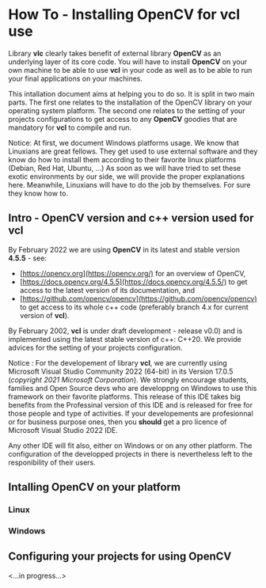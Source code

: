 # How To - Installing OpenCV for **vcl** use

Library **vlc** clearly takes benefit of external library **OpenCV** as an 
underlying layer of its core code. You will have to install **OpenCV** on 
your own machine to be able to use **vcl** in your code as well as to be 
able to run your final applications on your machines.

This intallation document aims at helping you to do so. It is split in two 
main parts. The first one relates to the installation of the OpenCV library 
on your operating system platform. The second one relates to the setting of 
your projects configurations to get access to any **OpenCV** goodies that 
are mandatory for **vcl** to compile and run.

Notice: At first, we document Windows platforms usage. We know that Linuxians 
are great fellows. They get used to use external software and they know do 
how to install them according to their favorite linux platforms (Debian, 
Red Hat, Ubuntu, ...) As soon as we will have tried to set these exotic 
environments by our side, we will provide the proper explanations here. 
Meanwhile, Linuxians will have to do the job by themselves. For sure they 
know how to.


## Intro - OpenCV version and c++ version used for vcl

By February 2022 we are using **OpenCV** in its latest and stable version 
**4.5.5** - see:
- [https://opencv.org](https://opencv.org/) for an overview of OpenCV,
- [https://docs.opencv.org/4.5.5](https://docs.opencv.org/4.5.5/) to get 
  access to the latest version of its documentation, and
- [https://github.com/opencv/opencv](https://github.com/opencv/opencv) to 
  get access to its whole c++ code (preferably branch 4.x for current 
  version of **vcl**).
  
By February 2002, **vcl** is under draft development - release v0.0) and 
is implemented using the latest stable version of c++: C++20. We provide 
advices for the setting of your projects configuration.

Notice : For the developement of library **vcl**, we are currently using 
Microsoft Visual Studio Community 2022 (64-bit) in its Version 17.0.5 
(*copyright 2021 Microsoft Corporation*). We strongly encourage students, 
families and Open Source devs who are developpng on Windows to use this 
framework on their favorite platforms. This release of this IDE takes big 
benefits from the Professinal version of this IDE and is released for free 
for those people and type of activities. If your developements are 
profesionnal or for business purpose ones, then you **should** get a pro 
licence of Microsoft Visual Studio 2022 IDE.

Any other IDE will fit also, either on Windows or on any other platform. 
The configuration of the developped projects in there is nevertheless left 
to the responibility of their users. 




## Intalling OpenCV on your platform

### Linux

### Windows



## Configuring your projects for using OpenCV


<...in progress...>